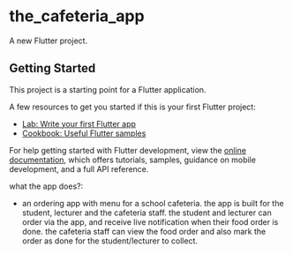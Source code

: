 # the_cafeteria_app

A new Flutter project.

## Getting Started

This project is a starting point for a Flutter application.

A few resources to get you started if this is your first Flutter project:

- [Lab: Write your first Flutter app](https://docs.flutter.dev/get-started/codelab)
- [Cookbook: Useful Flutter samples](https://docs.flutter.dev/cookbook)

For help getting started with Flutter development, view the
[online documentation](https://docs.flutter.dev/), which offers tutorials,
samples, guidance on mobile development, and a full API reference.


what the app does?:
- an ordering app with menu for a school cafeteria. the app is built for the student, lecturer and the cafeteria staff. the student and lecturer can order via the app, and receive live notification when their food order is done. the cafeteria staff can view the food order and also mark the order as done for the student/lecturer to collect. 
